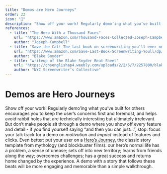 ```yaml
---
title: "Demos are Hero Journeys"
order: 22
icon: "📝"
description: "Show off your work! Regularly demo’ing what you’ve built for others encourages you to keep the user’s concerns first and foremost, and helps avoid rabbit holes that are technically interesting but ultimately irrelevant. But don’t make people sit through a demo where you show off every feature and detail - if you find yourself saying “and then you can just…”, stop: focus your talk track for a demo on *motivation* and *impact* instead of features and clicks. Even better: put your user on a [Hero’s Journey](https://en.wikipedia.org/wiki/Hero%27s_journey), the classic story template from mythology (and blockbuster films): our hero’s normal life has a problem, a sense of unease; sets off into new territory; learns from friends along the way; overcomes challenges; has a great success and returns home changed by the experience. A demo with a story that follows these beats will be more engaging and memorable than a simple walkthrough."
references:
  - title: "The Hero With a Thousand Faces"
    url: "https://www.amazon.com/Thousand-Faces-Collected-Joseph-Campbell-ebook/dp/B08MWW2VDL"
    author: "Joseph Campbell"
  - title: "Save the Cat! The last book on screenwriting you’ll ever need"
    url: "https://www.amazon.com/Save-Last-Book-Screenwriting-Youll/dp/1932907009"
    author: "Blake Snyder"
  - title: "writeup of the Blake Snyder Beat Sheet"
    url: "https://chsenglishap4.weebly.com/uploads/2/2/5/7/2257880/blakesnyderbeatsheet-explained.pdf"
    author: "NYC Screenwriter’s Collective"
---
```


# Demos are Hero Journeys

Show off your work\! Regularly demo’ing what you’ve built for others encourages you to keep the user’s concerns first and foremost, and helps avoid rabbit holes that are technically interesting but ultimately irrelevant. But don’t make people sit through a demo where you show off every feature and detail - if you find yourself saying “and then you can just…”, stop: focus your talk track for a demo on *motivation* and *impact* instead of features and clicks. Even better: put your user on a [Hero’s Journey](https://en.wikipedia.org/wiki/Hero%27s_journey), the classic story template from mythology (and blockbuster films): our hero’s normal life has a problem, a sense of unease; sets off into new territory; learns from friends along the way; overcomes challenges; has a great success and returns home changed by the experience. A demo with a story that follows these beats will be more engaging and memorable than a simple walkthrough.